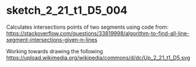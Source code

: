 # sketch_2_21_t1_D5_004

Calculates intersections points of two segments
using code from: https://stackoverflow.com/questions/33819998/algorithm-to-find-all-line-segment-intersections-given-n-lines

Working towards drawing the following https://upload.wikimedia.org/wikipedia/commons/d/dc/Up_2_21_t1_D5.svg
